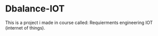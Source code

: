 # Dbalance-IOT
This is a project i made in course called: Requierments engineering IOT (internet of things).
